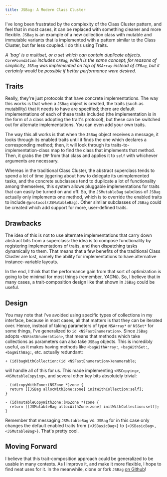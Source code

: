```yaml
---
title: JSBag: A Modern Class Cluster
---
```


I've long been frustrated by the complexity of the Class Cluster
pattern, and feel that in most cases, it can be replaced with something
cleaner and more flexible. `JSBag` is an example of a new collection
class with mutable and immutable variants that is implemented with a
pattern similar to the Class Cluster, but far less coupled. I do this
using Traits.

*A 'bag' is a multiset, or a set which can contain duplicate objects.
`CoreFoundation` includes `CFBag`, which is the same concept; for
reasons of simplicity, `JSBag` was implemented on top of `NSArray`
instead of `CFBag`, but it certainly would be possible if better
performance were desired.*

<!--more-->

Traits
------

Really, they're just protocols that have concrete implementations. The
way this works is that when a `JSBag` object is created, the traits
(such as mutability) that it needs to have are specified; there are
default implementations of each of these traits included (the
implementation is in the form of a class adopting the trait's protocol),
but these can be switched out for alternate implementations. You can
even add your own traits.

The way this all works is that when the `JSBag` object receives a
message, it looks through its enabled traits until it finds the one
which declares a corresponding method; then, it will look through its
traits-to-implementation-class map to find the class that implements
that method. Then, it grabs the `IMP` from that class and applies it to
`self` with whichever arguments are necessary.

Whereas in the traditional Class Cluster, the abstract superclass tends
to spend a lot of time jiggering about how to delegate its unimplemented
tasks, and the concrete subclasses tend to duplicate a lot of
functionality among themselves, this system allows pluggable
implementations for traits that can easily be turned on and off. So, the
`JSMutableBag` subclass of `JSBag` actually only implements one method,
which is to override the enabled traits to include
`@protocol(JSMutableBag)`. Other similar subclasses of `JSBag` could be
created which add support for more, user-defined traits.


Drawbacks
---------

The idea of this is not to use alternate implementations that carry down
abstract bits from a superclass: the idea is to compose functionality by
registering implementations of traits, and then dispatching tasks
dynamically to them. That means that a few benefits of the traditional
Class Cluster are lost, namely the ability for implementations to have
alternative instance-variable layouts.

In the end, I think that the performance gain from that sort of
optimization is going to be minimal for most things (remember, *YAGNI*).
So, I believe that in many cases, a trait-composition design like that
shown in `JSBag` could be useful.


Design
------

You may note that I've avoided using specific types of collections in my
interface, because in most cases, all that matters is that they can be
iterated over. Hence, instead of taking parameters of type `NSArray*` or
`NSSet*` for some things, I've generalized to `id <NSFastEnumeration>`.
Since `JSBag` adopts `<NSFastEnumeration>`, that means that methods
which take collections as parameters can also take `JSBag` objects. This
is incredibly useful, as it makes having methods like `+bagWithArray:`,
`+bagWithSet:`, `+bagWithBag:`, etc. actually redundant:

~~~~{.ObjectiveC}
+ (id)bagWithCollection:(id <NSFastEnumeration>)enumerable;
~~~~

will handle all of this for us. This made implementing `<NSCopying>`,
`<NSMutableCopying>`, and several other key bits absolutely trivial:

~~~~{.ObjectiveC .numberLines}
- (id)copyWithZone:(NSZone *)zone {
  return [[JSBag allocWithZone:zone] initWithCollection:self];
}

- (id)mutableCopyWithZone:(NSZone *)zone {
  return [[JSMutableBag allocWithZone:zone] initWithCollection:self];
}
~~~~

Remember that messaging `JSMutableBag` vs. `JSBag` for in this case only
changes the default enabled traits from `{<JSBasicBag>}` to
`{<JSBasicBag>,<JSMutableBag>}`. That's pretty cool.


Moving Forward
--------------

I believe that this trait-composition approach could be generalized to
be usable in many contexts. As I improve it, and make it more flexible,
I hope to find neat uses for it. In the meanwhile, clone or fork `JSBag`
[on Github](https://github.com/jonsterling/JSBag/)!
